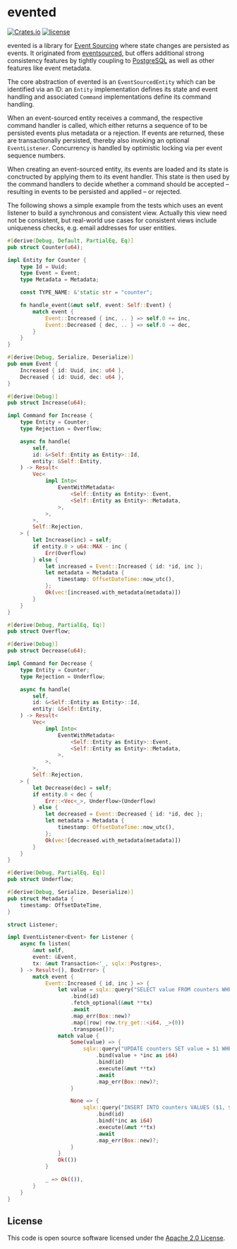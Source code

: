 # evented

[![Crates.io][crates-badge]][crates-url]
[![license][license-badge]][license-url]

[crates-badge]: https://img.shields.io/crates/v/evented
[crates-url]: https://crates.io/crates/evented
[license-badge]: https://img.shields.io/github/license/hseeberger/evented
[license-url]: https://github.com/hseeberger/evented/blob/main/LICENSE

evented is a library for [Event Sourcing](https://martinfowler.com/eaaDev/EventSourcing.html) where state changes are persisted as events. It originated from [eventsourced](https://github.com/hseeberger/eventsourced), but offers additional strong consistency features by tightly coupling to [PostgreSQL](https://www.postgresql.org/) as well as other features like event metadata.

The core abstraction of evented is an `EventSourcedEntity` which can be identified via an ID: an `Entity` implementation defines its state and event handling and associated `Command` implementations define its command handling.

When an event-sourced entity receives a command, the respective command handler is called, which either returns a sequence of to be persisted events plus metadata or a rejection. If events are returned, these are transactionally persisted, thereby also invoking an optional `EventListener`. Concurrency is handled by optimistic locking via per event sequence numbers.

When creating an event-sourced entity, its events are loaded and its state is conctructed by applying them to its event handler. This state is then used by the command handlers to decide whether a command should be accepted – resulting in events to be persisted and applied – or rejected.

The following shows a simple example from the tests which uses an event listener to build a synchronous and consistent view. Actually this view need not be consistent, but real-world use cases for consistent views include uniqueness checks, e.g. email addresses for user entities.

```rust
#[derive(Debug, Default, PartialEq, Eq)]
pub struct Counter(u64);

impl Entity for Counter {
    type Id = Uuid;
    type Event = Event;
    type Metadata = Metadata;

    const TYPE_NAME: &'static str = "counter";

    fn handle_event(&mut self, event: Self::Event) {
        match event {
            Event::Increased { inc, .. } => self.0 += inc,
            Event::Decreased { dec, .. } => self.0 -= dec,
        }
    }
}

#[derive(Debug, Serialize, Deserialize)]
pub enum Event {
    Increased { id: Uuid, inc: u64 },
    Decreased { id: Uuid, dec: u64 },
}

#[derive(Debug)]
pub struct Increase(u64);

impl Command for Increase {
    type Entity = Counter;
    type Rejection = Overflow;

    async fn handle(
        self,
        id: &<Self::Entity as Entity>::Id,
        entity: &Self::Entity,
    ) -> Result<
        Vec<
            impl Into<
                EventWithMetadata<
                    <Self::Entity as Entity>::Event,
                    <Self::Entity as Entity>::Metadata,
                >,
            >,
        >,
        Self::Rejection,
    > {
        let Increase(inc) = self;
        if entity.0 > u64::MAX - inc {
            Err(Overflow)
        } else {
            let increased = Event::Increased { id: *id, inc };
            let metadata = Metadata {
                timestamp: OffsetDateTime::now_utc(),
            };
            Ok(vec![increased.with_metadata(metadata)])
        }
    }
}

#[derive(Debug, PartialEq, Eq)]
pub struct Overflow;

#[derive(Debug)]
pub struct Decrease(u64);

impl Command for Decrease {
    type Entity = Counter;
    type Rejection = Underflow;

    async fn handle(
        self,
        id: &<Self::Entity as Entity>::Id,
        entity: &Self::Entity,
    ) -> Result<
        Vec<
            impl Into<
                EventWithMetadata<
                    <Self::Entity as Entity>::Event,
                    <Self::Entity as Entity>::Metadata,
                >,
            >,
        >,
        Self::Rejection,
    > {
        let Decrease(dec) = self;
        if entity.0 < dec {
            Err::<Vec<_>, Underflow>(Underflow)
        } else {
            let decreased = Event::Decreased { id: *id, dec };
            let metadata = Metadata {
                timestamp: OffsetDateTime::now_utc(),
            };
            Ok(vec![decreased.with_metadata(metadata)])
        }
    }
}

#[derive(Debug, PartialEq, Eq)]
pub struct Underflow;

#[derive(Debug, Serialize, Deserialize)]
pub struct Metadata {
    timestamp: OffsetDateTime,
}

struct Listener;

impl EventListener<Event> for Listener {
    async fn listen(
        &mut self,
        event: &Event,
        tx: &mut Transaction<'_, sqlx::Postgres>,
    ) -> Result<(), BoxError> {
        match event {
            Event::Increased { id, inc } => {
                let value = sqlx::query("SELECT value FROM counters WHERE id = $1")
                    .bind(id)
                    .fetch_optional(&mut **tx)
                    .await
                    .map_err(Box::new)?
                    .map(|row| row.try_get::<i64, _>(0))
                    .transpose()?;
                match value {
                    Some(value) => {
                        sqlx::query("UPDATE counters SET value = $1 WHERE id = $2")
                            .bind(value + *inc as i64)
                            .bind(id)
                            .execute(&mut **tx)
                            .await
                            .map_err(Box::new)?;
                    }

                    None => {
                        sqlx::query("INSERT INTO counters VALUES ($1, $2)")
                            .bind(id)
                            .bind(*inc as i64)
                            .execute(&mut **tx)
                            .await
                            .map_err(Box::new)?;
                    }
                }
                Ok(())
            }

            _ => Ok(()),
        }
    }
}
```

## License ##

This code is open source software licensed under the [Apache 2.0 License](http://www.apache.org/licenses/LICENSE-2.0.html).
